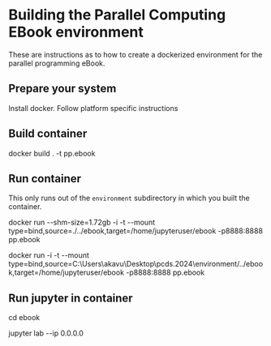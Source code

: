 # Building the Parallel Computing EBook environment

These are instructions as to how to create a dockerized environment for the parallel programming eBook.

## Prepare your system

Install docker. Follow platform specific instructions

## Build container

docker build . -t pp.ebook

## Run container

This only runs out of the `environment` subdirectory in which you built the container.

docker run --shm-size=1.72gb -i -t --mount type=bind,source=./../ebook,target=/home/jupyteruser/ebook -p8888:8888 pp.ebook

docker run -i -t --mount type=bind,source=C:\Users\akavu\Desktop\pcds.2024\environment/../ebook,target=/home/jupyteruser/ebook -p8888:8888 pp.ebook

## Run jupyter in container

cd ebook

jupyter lab --ip 0.0.0.0
